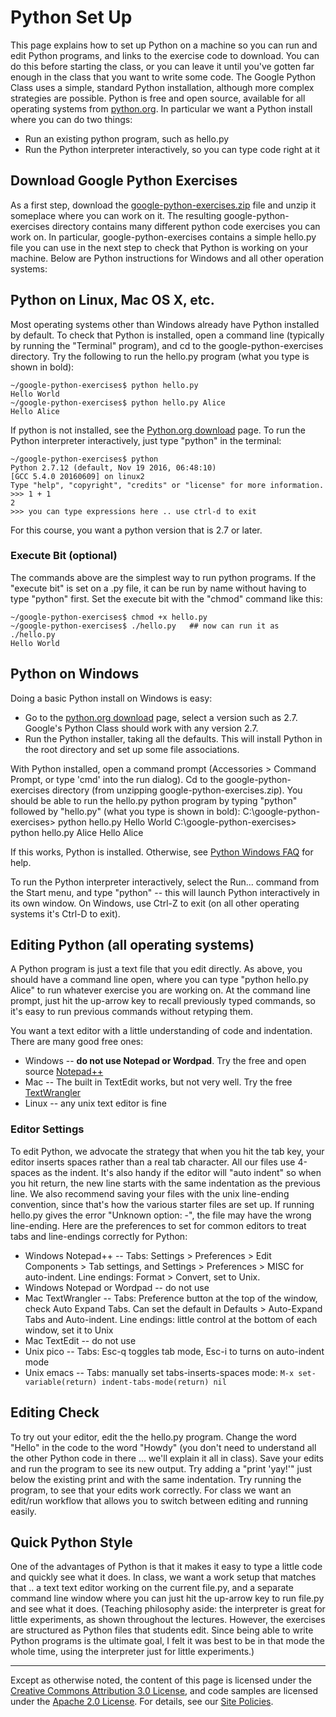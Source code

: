 Python Set Up
=============

This page explains how to set up Python on a machine so you can run and
edit Python programs, and links to the exercise code to download. You
can do this before starting the class, or you can leave it until you've
gotten far enough in the class that you want to write some code. The
Google Python Class uses a simple, standard Python installation,
although more complex strategies are possible. Python is free and open
source, available for all operating systems from
[python.org](http://python.org/). In particular we want a Python install
where you can do two things:

-   Run an existing python program, such as hello.py
-   Run the Python interpreter interactively, so you can type code right
    at it

Download Google Python Exercises
--------------------------------

As a first step, download the
[google-python-exercises.zip](google-python-exercises.zip)
file and unzip it someplace where you can work on it. The resulting
google-python-exercises directory contains many different python code
exercises you can work on. In particular, google-python-exercises
contains a simple hello.py file you can use in the next step to check
that Python is working on your machine. Below are Python instructions
for Windows and all other operation systems:

Python on Linux, Mac OS X, etc.
-------------------------------

Most operating systems other than Windows already have Python installed
by default. To check that Python is installed, open a command line
(typically by running the "Terminal" program), and cd to the
google-python-exercises directory. Try the following to run the hello.py
program (what you type is shown in bold):

    ~/google-python-exercises$ python hello.py
    Hello World
    ~/google-python-exercises$ python hello.py Alice
    Hello Alice

If python is not installed, see the [Python.org
download](http://python.org/download) page. To run the Python
interpreter interactively, just type "python" in the terminal:

    ~/google-python-exercises$ python
    Python 2.7.12 (default, Nov 19 2016, 06:48:10) 
    [GCC 5.4.0 20160609] on linux2
    Type "help", "copyright", "credits" or "license" for more information.
    >>> 1 + 1
    2
    >>> you can type expressions here .. use ctrl-d to exit

For this course, you want a python version that is 2.7 or later.

### Execute Bit (optional)

The commands above are the simplest way to run python programs. If the
"execute bit" is set on a .py file, it can be run by name without having
to type "python" first. Set the execute bit with the "chmod" command
like this:

    ~/google-python-exercises$ chmod +x hello.py
    ~/google-python-exercises$ ./hello.py   ## now can run it as ./hello.py
    Hello World

Python on Windows
-----------------

Doing a basic Python install on Windows is easy:

-   Go to the [python.org download](http://www.python.org/download/)
    page, select a version such as 2.7. Google's Python Class should
    work with any version 2.7.
-   Run the Python installer, taking all the defaults. This will install
    Python in the root directory and set up some file associations.

With Python installed, open a command prompt (Accessories &gt; Command
Prompt, or type 'cmd' into the run dialog). Cd to the
google-python-exercises directory (from unzipping
google-python-exercises.zip). You should be able to run the hello.py
python program by typing "python" followed by "hello.py" (what you type
is shown in bold):
    C:\google-python-exercises> python hello.py
    Hello World
    C:\google-python-exercises> python hello.py Alice
    Hello Alice

If this works, Python is installed. Otherwise, see [Python Windows
FAQ](http://www.python.org/doc/faq/windows/) for help.

To run the Python interpreter interactively, select the Run... command
from the Start menu, and type "python" -- this will launch Python
interactively in its own window. On Windows, use Ctrl-Z to exit (on all
other operating systems it's Ctrl-D to exit).

Editing Python (all operating systems)
--------------------------------------

A Python program is just a text file that you edit directly. As above,
you should have a command line open, where you can type "python hello.py
Alice" to run whatever exercise you are working on. At the command line
prompt, just hit the up-arrow key to recall previously typed commands,
so it's easy to run previous commands without retyping them.

You want a text editor with a little understanding of code and
indentation. There are many good free ones:

-   Windows -- **do not use Notepad or Wordpad**. Try the free and open
    source
    [Notepad++](http://notepad-plus.sourceforge.net/uk/download.php)
-   Mac -- The built in TextEdit works, but not very well. Try the free
    [TextWrangler](http://www.barebones.com/products/TextWrangler/download.html)
-   Linux -- any unix text editor is fine

### Editor Settings

To edit Python, we advocate the strategy that when you hit the tab key,
your editor inserts spaces rather than a real tab character. All our
files use 4-spaces as the indent.
It's also handy if the editor will "auto indent" so when you hit
return, the new line starts with the same indentation as the previous
line. We also recommend saving your files with the unix line-ending
convention, since that's how the various starter files are set up. If
running hello.py gives the error "Unknown option: -", the file may have
the wrong line-ending. Here are the preferences to set for common
editors to treat tabs and line-endings correctly for Python:

-   Windows Notepad++ -- Tabs: Settings &gt; Preferences &gt; Edit
    Components &gt; Tab settings, and Settings &gt; Preferences &gt;
    MISC for auto-indent. Line endings: Format &gt; Convert, set
    to Unix.
-   Windows Notepad or Wordpad -- do not use
-   Mac TextWrangler -- Tabs: Preference button at the top of the
    window, check Auto Expand Tabs. Can set the default in Defaults &gt;
    Auto-Expand Tabs and Auto-indent. Line endings: little control at
    the bottom of each window, set it to Unix
-   Mac TextEdit -- do not use
-   Unix pico -- Tabs: Esc-q toggles tab mode, Esc-i to turns on
    auto-indent mode
-   Unix emacs -- Tabs: manually set tabs-inserts-spaces mode:
    `M-x set-variable(return) indent-tabs-mode(return) nil`

Editing Check
-------------

To try out your editor, edit the the hello.py program. Change the word
"Hello" in the code to the word "Howdy" (you don't need to understand
all the other Python code in there ... we'll explain it all in class).
Save your edits and run the program to see its new output. Try adding a
"print 'yay!'" just below the existing print and with the same
indentation. Try running the program, to see that your edits work
correctly. For class we want an edit/run workflow that allows you to
switch between editing and running easily.

Quick Python Style
------------------

One of the advantages of Python is that it makes it easy to type a
little code and quickly see what it does. In class, we want a work setup
that matches that .. a text text editor working on the current file.py,
and a separate command line window where you can just hit the up-arrow
key to run file.py and see what it does. (Teaching philosophy aside: the
interpreter is great for little experiments, as shown throughout the
lectures. However, the exercises are structured as Python files that
students edit. Since being able to write Python programs is the ultimate
goal, I felt it was best to be in that mode the whole time, using the
interpreter just for little experiments.)


----

Except as otherwise noted, the content of this page is licensed under
the [Creative Commons Attribution 3.0
License](http://creativecommons.org/licenses/by/3.0/), and code samples
are licensed under the [Apache 2.0
License](http://www.apache.org/licenses/LICENSE-2.0). For details, see
our [Site Policies](https://developers.google.com/terms/site-policies).
